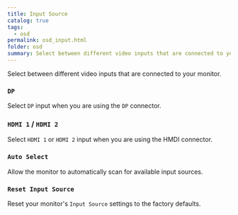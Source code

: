 ```yaml
---
title: Input Source
catalog: true
tags: 
  - osd
permalink: osd_input.html
folder: osd
summary: Select between different video inputs that are connected to your monitor.
---
```


Select between different video inputs that are connected to your monitor.

### `DP`

Select `DP` input when you are using the `DP` connector.

### `HDMI 1` / `HDMI 2`

Select `HDMI 1` or `HDMI 2` input when you are using the HMDI connector.

### `Auto Select`

Allow the monitor to automatically scan for available input sources.

### `Reset Input Source`

Reset your monitor's `Input Source` settings to the factory defaults.